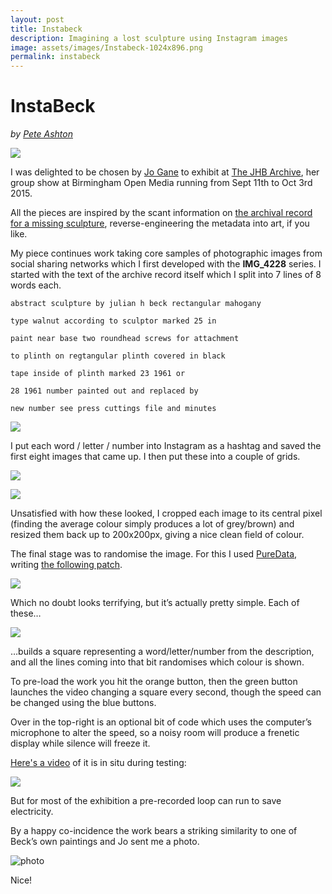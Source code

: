 ```yaml
---
layout: post
title: Instabeck
description: Imagining a lost sculpture using Instagram images
image: assets/images/Instabeck-1024x896.png
permalink: instabeck
---
```


# InstaBeck 

*by [Pete Ashton](http://peteashton.com)*

![](https://raw.githubusercontent.com/peteash10/Artworks/master/images/Instabeck-1024x896.png)

I was delighted to be chosen by [Jo Gane](http://jogane.co.uk/) to exhibit at [The JHB Archive](http://www.bom.org.uk/event/the-jhb-archive/), her group show at Birmingham Open Media running from Sept 11th to Oct 3rd 2015.

All the pieces are inspired by the scant information on [the archival record for a missing sculpture](https://github.com/peteash10/Artworks/blob/master/Instabeck/Submission%20brief.pdf), reverse-engineering the metadata into art, if you like.

My piece continues work taking core samples of photographic images from social sharing networks which I first developed with the **IMG_4228** series. I started with the text of the archive record itself which I split into 7 lines of 8 words each.

`abstract sculpture by julian h beck rectangular mahogany`

`type walnut according to sculptor marked 25 in`

`paint near base two roundhead screws for attachment`

`to plinth on regtangular plinth covered in black`

`tape inside of plinth marked 23 1961 or`

`28 1961 number painted out and replaced by`

`new number see press cuttings file and minutes`

![](https://raw.githubusercontent.com/peteash10/Artworks/master/images/InstaBeck%200.jpg)

I put each word / letter / number into Instagram as a hashtag and saved the first eight images that came up. I then put these into a couple of grids.

![](https://raw.githubusercontent.com/peteash10/Artworks/master/images/InstaBeck%201.jpg)

![](https://raw.githubusercontent.com/peteash10/Artworks/master/images/InstaBeck%202.jpg)

Unsatisfied with how these looked, I cropped each image to its central pixel (finding the average colour simply produces a lot of grey/brown) and resized them back up to 200x200px, giving a nice clean field of colour.

The final stage was to randomise the image. For this I used [PureData](https://puredata.info/), writing [the following patch](https://github.com/peteash10/Artworks/blob/master/Instabeck/Installation%20code%20and%20images/instabeck.pd).

[![](https://raw.githubusercontent.com/peteash10/Artworks/master/images/Instabeck%20PD%20patch.png)](https://github.com/peteash10/Artworks/blob/master/Instabeck/Installation%20code%20and%20images/instabeck.pd)

Which no doubt looks terrifying, but it’s actually pretty simple. Each of these…

![](https://raw.githubusercontent.com/peteash10/Artworks/master/images/instabeck-patch-zoom.png)

…builds a square representing a word/letter/number from the description, and all the lines coming into that bit randomises which colour is shown.

To pre-load the work you hit the orange button, then the green button launches the video changing a square every second, though the speed can be changed using the blue buttons.

Over in the top-right is an optional bit of code which uses the computer’s microphone to alter the speed, so a noisy room will produce a frenetic display while silence will freeze it.

[Here's a video](https://vimeo.com/138805236) of it is in situ during testing:

[![](https://raw.githubusercontent.com/peteash10/Artworks/master/images/Instabeck%20Vimeo.jpeg)](https://vimeo.com/138805236)

But for most of the exhibition a pre-recorded loop can run to save electricity.

By a happy co-incidence the work bears a striking similarity to one of Beck’s own paintings and Jo sent me a photo.

![photo](https://raw.githubusercontent.com/peteash10/Artworks/master/images/Instabeck%20Beck%20Painting.jpg)

Nice!



